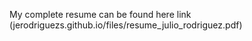 My complete resume can be found here link (jerodriguezs.github.io/files/resume_julio_rodriguez.pdf)
